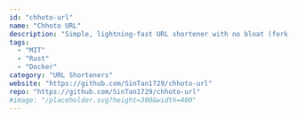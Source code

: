 ```yaml
---
id: "chhoto-url"
name: "Chhoto URL"
description: "Simple, lightning-fast URL shortener with no bloat (fork of simply-shorten)."
tags:
  - "MIT"
  - "Rust"
  - "Docker"
category: "URL Shorteners"
website: "https://github.com/SinTan1729/chhoto-url"
repo: "https://github.com/SinTan1729/chhoto-url"
#image: "/placeholder.svg?height=300&width=400"
---
```


